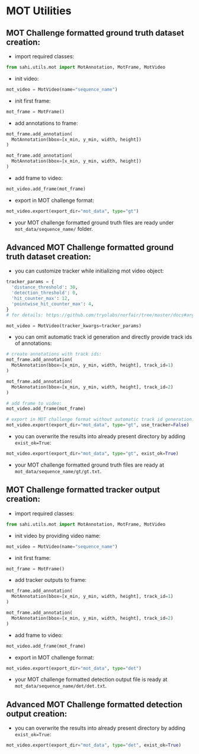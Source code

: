 # MOT Utilities

## MOT Challenge formatted ground truth dataset creation:

- import required classes:

```python
from sahi.utils.mot import MotAnnotation, MotFrame, MotVideo
```

- init video:

```python
mot_video = MotVideo(name="sequence_name")
```

- init first frame:

```python
mot_frame = MotFrame()
```

- add annotations to frame:

```python
mot_frame.add_annotation(
  MotAnnotation(bbox=[x_min, y_min, width, height])
)

mot_frame.add_annotation(
  MotAnnotation(bbox=[x_min, y_min, width, height])
)
```

- add frame to video:

```python
mot_video.add_frame(mot_frame)
```

- export in MOT challenge format:

```python
mot_video.export(export_dir="mot_data", type="gt")
```

- your MOT challenge formatted ground truth files are ready under `mot_data/sequence_name/` folder.
</details>

## Advanced MOT Challenge formatted ground truth dataset creation:

- you can customize tracker while initializing mot video object:

```python
tracker_params = {
  'distance_threshold': 30,
  'detection_threshold': 0,
  'hit_counter_max': 12,
  'pointwise_hit_counter_max': 4,
}
# for details: https://github.com/tryolabs/norfair/tree/master/docs#arguments

mot_video = MotVideo(tracker_kwargs=tracker_params)
```

- you can omit automatic track id generation and directly provide track ids of annotations:

```python
# create annotations with track ids:
mot_frame.add_annotation(
  MotAnnotation(bbox=[x_min, y_min, width, height], track_id=1)
)

mot_frame.add_annotation(
  MotAnnotation(bbox=[x_min, y_min, width, height], track_id=2)
)

# add frame to video:
mot_video.add_frame(mot_frame)

# export in MOT challenge format without automatic track id generation:
mot_video.export(export_dir="mot_data", type="gt", use_tracker=False)
```

- you can overwrite the results into already present directory by adding `exist_ok=True`:

```python
mot_video.export(export_dir="mot_data", type="gt", exist_ok=True)
```

- your MOT challenge formatted ground truth files are ready at `mot_data/sequence_name/gt/gt.txt`.
</details>

## MOT Challenge formatted tracker output creation:

- import required classes:

```python
from sahi.utils.mot import MotAnnotation, MotFrame, MotVideo
```

- init video by providing video name:

```python
mot_video = MotVideo(name="sequence_name")
```

- init first frame:

```python
mot_frame = MotFrame()
```

- add tracker outputs to frame:

```python
mot_frame.add_annotation(
  MotAnnotation(bbox=[x_min, y_min, width, height], track_id=1)
)

mot_frame.add_annotation(
  MotAnnotation(bbox=[x_min, y_min, width, height], track_id=2)
)
```

- add frame to video:

```python
mot_video.add_frame(mot_frame)
```

- export in MOT challenge format:

```python
mot_video.export(export_dir="mot_data", type="det")
```

- your MOT challenge formatted detection output file is ready at `mot_data/sequence_name/det/det.txt`.
</details>

## Advanced MOT Challenge formatted detection output creation:

- you can overwrite the results into already present directory by adding `exist_ok=True`:

```python
mot_video.export(export_dir="mot_data", type="det", exist_ok=True)
```
</details>

